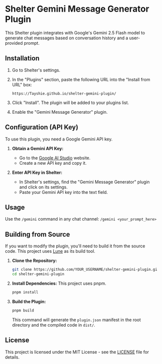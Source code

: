 # Shelter Gemini Message Generator Plugin

This Shelter plugin integrates with Google's Gemini 2.5 Flash model to generate chat messages based on conversation history and a user-provided prompt.

## Installation

1.  Go to Shelter's settings.
2.  In the "Plugins" section, paste the following URL into the "Install from URL" box:
    ```
    https://Tayshie.github.io/shelter-gemini-plugin/
    ```
    
3.  Click "Install". The plugin will be added to your plugins list.
4.  Enable the "Gemini Message Generator" plugin.

## Configuration (API Key)

To use this plugin, you need a Google Gemini API key.

1.  **Obtain a Gemini API Key:**
    *   Go to the [Google AI Studio](https://aistudio.google.com/app/apikey) website.
    *   Create a new API key and copy it.

2.  **Enter API Key in Shelter:**
    *   In Shelter's settings, find the "Gemini Message Generator" plugin and click on its settings.
    *   Paste your Gemini API key into the text field.

## Usage

Use the `/gemini` command in any chat channel:
`/gemini <your_prompt_here>`

## Building from Source

If you want to modify the plugin, you'll need to build it from the source code. This project uses [Lune](https://shelter.uwu.network/guides/lune) as its build tool.

1.  **Clone the Repository:**
    ```bash
    git clone https://github.com/YOUR_USERNAME/shelter-gemini-plugin.git
    cd shelter-gemini-plugin
    ```

2.  **Install Dependencies:**
    This project uses pnpm.
    ```bash
    pnpm install
    ```

3.  **Build the Plugin:**
    ```bash
    pnpm build
    ```
    This command will generate the `plugin.json` manifest in the root directory and the compiled code in `dist/`.

## License

This project is licensed under the MIT License - see the [LICENSE](LICENSE) file for details.
